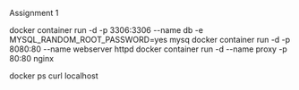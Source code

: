 Assignment 1

docker container run -d -p 3306:3306 --name db -e MYSQL_RANDOM_ROOT_PASSWORD=yes mysq
docker container run -d -p 8080:80 --name webserver httpd
docker container run -d --name proxy -p 80:80 nginx

docker ps
curl localhost
